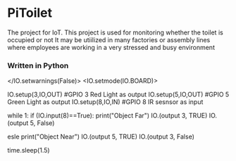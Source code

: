 # PiToilet
The project for IoT.
This project is used for monitoring whether the toilet is occupied or not 
It may be utiilized in many factories or assembly lines where employees are working in a very stressed and busy environment
### Written in Python

</IO.setwarnings(False)>
<IO.setmode(IO.BOARD)>

IO.setup(3,IO,OUT)  #GPIO 3 Red Light as output 
IO.setup(5,IO,OUT)  #GPIO 5 Green Light as output
IO.setup(8,IO,IN)  #GPIO 8 IR sesnsor as input

while 1:
 if (IO.input(8)==True):
  print("Object Far")
  IO.(output 3, TRUE)
  IO.(output 5, False)

esle
  print("Object Near")
  IO.(output 5, TRUE)
  IO.(output 3, False)

 time.sleep(1.5)
